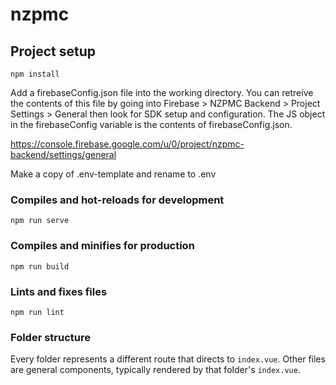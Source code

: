 # nzpmc

## Project setup
```
npm install
```

Add a firebaseConfig.json file into the working directory. You can retreive the contents of this file by going into Firebase > NZPMC Backend > Project Settings > General then look for SDK setup and configuration. The JS object in the firebaseConfig variable is the contents of firebaseConfig.json.

https://console.firebase.google.com/u/0/project/nzpmc-backend/settings/general

Make a copy of .env-template and rename to .env

### Compiles and hot-reloads for development
```
npm run serve
```

### Compiles and minifies for production
```
npm run build
```

### Lints and fixes files
```
npm run lint
```

### Folder structure
Every folder represents a different route that directs to ```index.vue```. Other files are general components, typically rendered by that folder's ```index.vue```.

